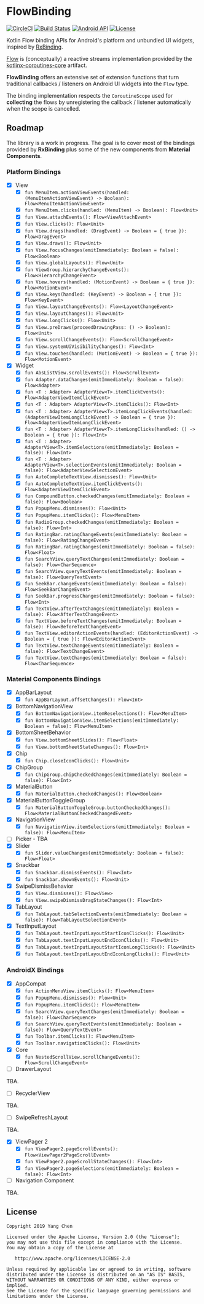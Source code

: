 # FlowBinding

[![CircleCI](https://circleci.com/gh/ReactiveCircus/FlowBinding.svg?style=svg)](https://circleci.com/gh/ReactiveCircus/FlowBinding) [![Build Status](https://app.bitrise.io/app/6ff0212a079f16f3/status.svg?token=dtE8nQVs12zS4l61-fJfFw&branch=master)](https://app.bitrise.io/app/6ff0212a079f16f3) [![Android API](https://img.shields.io/badge/API-21%2B-blue.svg?label=API&maxAge=300)](https://www.android.com/history/) [![License](https://img.shields.io/badge/License-Apache%202.0-blue.svg)](https://opensource.org/licenses/Apache-2.0)

Kotlin Flow binding APIs for Android's platform and unbundled UI widgets, inspired by [RxBinding][rxbinding].

[Flow][flow] is (conceptually) a reactive streams implementation provided by the [kotlinx-coroutines-core][kotlinx-coroutines] artifact.

**FlowBinding** offers an extensive set of extension functions that turn traditional callbacks / listeners on Android UI widgets into the `Flow` type.

The binding implementation respects the `CoroutineScope` used for **collecting** the flows by unregistering the callback / listener automatically when the scope is cancelled.

## Roadmap

The library is a work in progress. The goal is to cover most of the bindings provided by **RxBinding** plus some of the new components from **Material Components**.

### Platform Bindings

- [x] View
    - [x] `fun MenuItem.actionViewEvents(handled: (MenuItemActionViewEvent) -> Boolean): Flow<MenuItemActionViewEvent>`
    - [x] `fun MenuItem.clicks(handled: (MenuItem) -> Boolean): Flow<Unit>`
    - [x] `fun View.attachEvents(): Flow<ViewAttachEvent>`
    - [x] `fun View.clicks(): Flow<Unit>`
    - [x] `fun View.drags(handled: (DragEvent) -> Boolean = { true }): Flow<DragEvent>`
    - [x] `fun View.draws(): Flow<Unit>`
    - [x] `fun View.focusChanges(emitImmediately: Boolean = false): Flow<Boolean>`
    - [x] `fun View.globalLayouts(): Flow<Unit>`
    - [x] `fun ViewGroup.hierarchyChangeEvents(): Flow<HierarchyChangeEvent>`
    - [x] `fun View.hovers(handled: (MotionEvent) -> Boolean = { true }): Flow<MotionEvent>`
    - [x] `fun View.keys(handled: (KeyEvent) -> Boolean = { true }): Flow<KeyEvent>`
    - [x] `fun View.layoutChangeEvents(): Flow<LayoutChangeEvent>`
    - [x] `fun View.layoutChanges(): Flow<Unit>`
    - [x] `fun View.longClicks(): Flow<Unit>`
    - [x] `fun View.preDraws(proceedDrawingPass: () -> Boolean): Flow<Unit>`
    - [x] `fun View.scrollChangeEvents(): Flow<ScrollChangeEvent>`
    - [x] `fun View.systemUiVisibilityChanges(): Flow<Int>`
    - [x] `fun View.touches(handled: (MotionEvent) -> Boolean = { true }): Flow<MotionEvent>`
- [x] Widget
    - [x] `fun AbsListView.scrollEvents(): Flow<ScrollEvent>`
    - [x] `fun Adapter.dataChanges(emitImmediately: Boolean = false): Flow<Adapter>`
    - [x] `fun <T : Adapter> AdapterView<T>.itemClickEvents(): Flow<AdapterViewItemClickEvent>`
    - [x] `fun <T : Adapter> AdapterView<T>.itemClicks(): Flow<Int>`
    - [x] `fun <T : Adapter> AdapterView<T>.itemLongClickEvents(handled: (AdapterViewItemLongClickEvent) -> Boolean = { true }): Flow<AdapterViewItemLongClickEvent>`
    - [x] `fun <T : Adapter> AdapterView<T>.itemLongClicks(handled: () -> Boolean = { true }): Flow<Int>`
    - [x] `fun <T : Adapter> AdapterView<T>.itemSelections(emitImmediately: Boolean = false): Flow<Int>`
    - [x] `fun <T : Adapter> AdapterView<T>.selectionEvents(emitImmediately: Boolean = false): Flow<AdapterViewSelectionEvent>`
    - [x] `fun AutoCompleteTextView.dismisses(): Flow<Unit>`
    - [x] `fun AutoCompleteTextView.itemClickEvents(): Flow<AdapterViewItemClickEvent>`
    - [x] `fun CompoundButton.checkedChanges(emitImmediately: Boolean = false): Flow<Boolean>`
    - [x] `fun PopupMenu.dismisses(): Flow<Unit>`
    - [x] `fun PopupMenu.itemClicks(): Flow<MenuItem>`
    - [x] `fun RadioGroup.checkedChanges(emitImmediately: Boolean = false): Flow<Int>`
    - [x] `fun RatingBar.ratingChangeEvents(emitImmediately: Boolean = false): Flow<RatingChangeEvent>`
    - [x] `fun RatingBar.ratingChanges(emitImmediately: Boolean = false): Flow<Float>`
    - [x] `fun SearchView.queryTextChanges(emitImmediately: Boolean = false): Flow<CharSequence>`
    - [x] `fun SearchView.queryTextEvents(emitImmediately: Boolean = false): Flow<QueryTextEvent>`
    - [x] `fun SeekBar.changeEvents(emitImmediately: Boolean = false): Flow<SeekBarChangeEvent>`
    - [x] `fun SeekBar.progressChanges(emitImmediately: Boolean = false): Flow<Int>`
    - [x] `fun TextView.afterTextChanges(emitImmediately: Boolean = false): Flow<AfterTextChangeEvent>`
    - [x] `fun TextView.beforeTextChanges(emitImmediately: Boolean = false): Flow<BeforeTextChangeEvent>`
    - [x] `fun TextView.editorActionEvents(handled: (EditorActionEvent) -> Boolean = { true }): Flow<EditorActionEvent>`
    - [x] `fun TextView.textChangeEvents(emitImmediately: Boolean = false): Flow<TextChangeEvent>`
    - [x] `fun TextView.textChanges(emitImmediately: Boolean = false): Flow<CharSequence>`

### Material Components Bindings

- [x] AppBarLayout
    - [x] `fun AppBarLayout.offsetChanges(): Flow<Int>`
- [x] BottomNavigationView
    - [x] `fun BottomNavigationView.itemReselections(): Flow<MenuItem>`
    - [x] `fun BottomNavigationView.itemSelections(emitImmediately: Boolean = false): Flow<MenuItem>`
- [x] BottomSheetBehavior
    - [x] `fun View.bottomSheetSlides(): Flow<Float>`
    - [x] `fun View.bottomSheetStateChanges(): Flow<Int>`
- [x] Chip
    - [x] `fun Chip.closeIconClicks(): Flow<Unit>`
- [x] ChipGroup
    - [x] `fun ChipGroup.chipCheckedChanges(emitImmediately: Boolean = false): Flow<Int>`
- [x] MaterialButton
    - [x] `fun MaterialButton.checkedChanges(): Flow<Boolean>`
- [x] MaterialButtonToggleGroup
    - [x] `fun MaterialButtonToggleGroup.buttonCheckedChanges(): Flow<MaterialButtonCheckedChangedEvent>`
- [x] NavigationView
    - [x] `fun NavigationView.itemSelections(emitImmediately: Boolean = false): Flow<MenuItem>`
- [ ] Picker - TBA
- [x] Slider
    - [x] `fun Slider.valueChanges(emitImmediately: Boolean = false): Flow<Float>`
- [x] Snackbar
    - [x] `fun Snackbar.dismissEvents(): Flow<Int>`
    - [x] `fun Snackbar.shownEvents(): Flow<Unit>`
- [x] SwipeDismissBehavior
    - [x] `fun View.dismisses(): Flow<View>`
    - [x] `fun View.swipeDismissDragStateChanges(): Flow<Int>`
- [x] TabLayout
    - [x] `fun TabLayout.tabSelectionEvents(emitImmediately: Boolean = false): Flow<TabLayoutSelectionEvent>`
- [x] TextInputLayout
    - [x] `fun TabLayout.textInputLayoutStartIconClicks(): Flow<Unit>`
    - [x] `fun TabLayout.textInputLayoutEndIconClicks(): Flow<Unit>`
    - [x] `fun TabLayout.textInputLayoutStartIconLongClicks(): Flow<Unit>`
    - [x] `fun TabLayout.textInputLayoutEndIconLongClicks(): Flow<Unit>`

### AndroidX Bindings

- [x] AppCompat
    - [x] `fun ActionMenuView.itemClicks(): Flow<MenuItem>`
    - [x] `fun PopupMenu.dismisses(): Flow<Unit>`
    - [x] `fun PopupMenu.itemClicks(): Flow<MenuItem>`
    - [x] `fun SearchView.queryTextChanges(emitImmediately: Boolean = false): Flow<CharSequence>`
    - [x] `fun SearchView.queryTextEvents(emitImmediately: Boolean = false): Flow<QueryTextEvent>`
    - [x] `fun Toolbar.itemClicks(): Flow<MenuItem>`
    - [x] `fun Toolbar.navigationClicks(): Flow<Unit>`

- [x] Core
    - [x] `fun NestedScrollView.scrollChangeEvents(): Flow<ScrollChangeEvent>`

- [ ] DrawerLayout

TBA.

- [ ] RecyclerView

TBA.

- [ ] SwipeRefreshLayout

TBA.

- [x] ViewPager 2
    - [x] `fun ViewPager2.pageScrollEvents(): Flow<ViewPager2PageScrollEvent>`
    - [x] `fun ViewPager2.pageScrollStateChanges(): Flow<Int>`
    - [x] `fun ViewPager2.pageSelections(emitImmediately: Boolean = false): Flow<Int>`

- [ ] Navigation Component

TBA.

## License

```
Copyright 2019 Yang Chen

Licensed under the Apache License, Version 2.0 (the "License");
you may not use this file except in compliance with the License.
You may obtain a copy of the License at

   http://www.apache.org/licenses/LICENSE-2.0

Unless required by applicable law or agreed to in writing, software
distributed under the License is distributed on an "AS IS" BASIS,
WITHOUT WARRANTIES OR CONDITIONS OF ANY KIND, either express or implied.
See the License for the specific language governing permissions and
limitations under the License.
```

[maven-central]: https://search.maven.org/search?q=g:io.github.reactivecircus.flowbinding
[snap]: https://oss.sonatype.org/content/repositories/snapshots/
[rxbinding]: https://github.com/JakeWharton/RxBinding
[flow]: https://kotlin.github.io/kotlinx.coroutines/kotlinx-coroutines-core/kotlinx.coroutines.flow/-flow/
[kotlinx-coroutines]: https://github.com/Kotlin/kotlinx.coroutines
